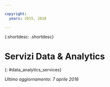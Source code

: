 ```yaml
---

copyright:
  years: 2015, 2016

---
```


{:shortdesc: .shortdesc} 

# Servizi Data & Analytics
{: #data_analytics_services}

*Ultimo aggiornamento: 7 aprile 2016*
